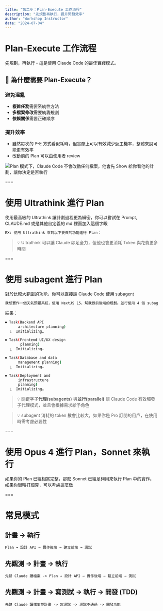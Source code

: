```yaml
---
title: "第二步：Plan-Execute 工作流程"
description: "先規劃再執行，提升開發效率"
author: "Workshop Instructor"
date: "2024-07-04"
---
```


# Plan-Execute 工作流程

先規劃，再執行 - 這是使用 Claude Code 的最佳實踐模式。

## 🎯 為什麼需要 Plan-Execute？

### 避免混亂
- **複雜任務**需要系統性方法
- **多檔案修改**需要統籌規劃
- **依賴關係**需要正確順序

### 提升效率
- 雖然每次的 P-E 方式看似耗時，但實際上可以有效減少返工機率，整體來說可能更有效率
- 改動前的 Plan 可以由使用者 review

![Plan 模式下，Claude Code 不會改動任何檔案，他會先 Show 給你看他的計劃，讓你決定是否執行](/images/Snipaste_2025-07-06_23-49-25.jpg)

===

# 使用 Ultrathink 進行 Plan

使用最高級的 Ultrathink 讓計劃過程更為縝密，你可以嘗試在 Prompt, CLAUDE.md 或是其他自定義的 md 裡面加入這個字眼

```Bash
EX: 使用 Ultrathink 來對以下要做的功能進行 Plan：
```

> 💡 Ultrathink 可以讓 Claude 卯足全力，但他也會更消耗 Token 與花費更多時間

===

# 使用 subagent 進行 Plan

對於比較大範圍的功能，你可以直接請 Claude Code 使用 subagent

```Bash
我想實作一個天氣預報系統，使用 NextJS 15，幫我做前後端的規劃。並行使用 4 個 subagents 處理
```

結果：
```Bash
⏺ Task(Backend API
      architecture planning)
  ⎿  Initializing…

⏺ Task(Frontend UI/UX design
       planning)
  ⎿  Initializing…

⏺ Task(Database and data
      management planning)
  ⎿  Initializing…

⏺ Task(Deployment and
      infrastructure
      planning)
  ⎿  Initializing…
```

> 💡 關鍵字**子代理(subagents)** 與**並行(parallel)** 讓 Claude Code 有效觸發子代理模式，並且會根據需求給予角色

> 💡 subagent 消耗的 token 數會比較大，如果你是 Pro 訂閱的用戶，在使用時需考慮必要性

===

# 使用 Opus 4 進行 Plan，Sonnet 來執行

如果你的 Plan 已經相當完整，那麼 Sonnet 已經足夠用來執行 Plan 中的實作，如果你很精打細算，可以考慮這麼做

===

# 常見模式

## 計畫 -> 執行
```
Plan → 設計 API → 實作後端 → 建立前端 → 測試
```

## 先觀測 -> 計畫 -> 執行
```
先請 Claude 讀檔案 -> Plan → 設計 API → 實作後端 → 建立前端 → 測試
```

## 先觀測 -> 計畫 -> 寫測試 -> 執行 -> 開發 (TDD)
```  
先請 Claude 讀檔案並計畫 -> 寫測試 -> 測試不通過 -> 開發功能
```